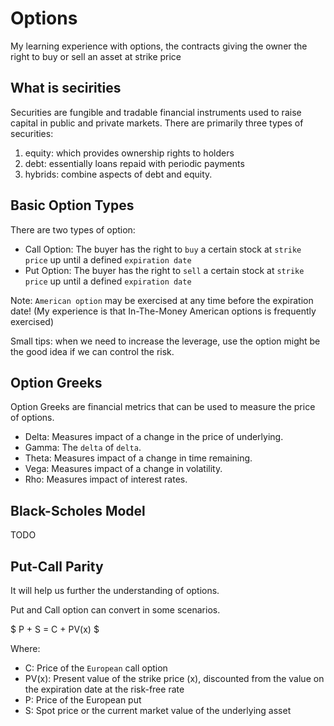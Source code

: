 # Options
My learning experience with options, the contracts giving the owner the right to buy or sell an asset at strike price

## What is secirities
Securities are fungible and tradable financial instruments used to raise capital in public and private markets. There are primarily three types of securities: 
1. equity: which provides ownership rights to holders
2. debt: essentially loans repaid with periodic payments
3. hybrids: combine aspects of debt and equity.

## Basic Option Types
There are two types of option:
- Call Option: The buyer has the right to `buy` a certain stock at `strike price` up until a defined `expiration date`
- Put Option: The buyer has the right to `sell` a certain stock at `strike price` up until a defined `expiration date`

Note: `American option` may be exercised at any time before the expiration date!
(My experience is that In-The-Money American options is frequently exercised)

Small tips: when we need to increase the leverage, use the option might be the good idea if we can control the risk.

## Option Greeks
Option Greeks are financial metrics that can be used to measure the price of options.
- Delta: Measures impact of a change in the price of underlying.
- Gamma: The `delta` of `delta`.
- Theta: Measures impact of a change in time remaining.
- Vega: Measures impact of a change in volatility.
- Rho: Measures impact of interest rates.

## Black-Scholes Model
TODO


## Put-Call Parity
It will help us further the understanding of options. 

Put and Call option can convert in some scenarios.

$ P + S = C + PV(x) $

Where:
- C: Price of the `European` call option 
- PV(x): Present value of the strike price (x), discounted from the value on the expiration
date at the risk-free rate 
- P: Price of the European put 
- S: Spot price or the current market value of the underlying asset
